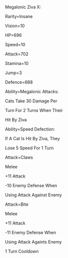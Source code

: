 Megalonic Ziva X:

Rarity=Insane

Vision=10

HP=696

Speed=10

Attack=702

Stamina=10

Jump=3

Defence=688

Ability=Megalonic Attacks:

Cats Take 30 Damage Per

Turn For 2 Turns When Their 

Hit By Ziva

Ability=Speed Defection:

If A Cat Is Hit By Ziva, They

Lose 5 Speed For 1 Turn

Attack=Claws

Melee

+11 Attack

-10 Enemy Defense When

Using Attack Against Enemy

Attack=Bite

Melee

+11 Attack

-11 Enemy Defense When

Using Attack Againts Enemy

1 Turn Cooldown
